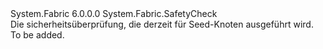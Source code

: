 <Type Name="SeedNodeSafetyCheck" FullName="System.Fabric.SeedNodeSafetyCheck">
  <TypeSignature Language="C#" Value="public sealed class SeedNodeSafetyCheck : System.Fabric.SafetyCheck" />
  <TypeSignature Language="ILAsm" Value=".class public auto ansi sealed beforefieldinit SeedNodeSafetyCheck extends System.Fabric.SafetyCheck" />
  <TypeSignature Language="DocId" Value="T:System.Fabric.SeedNodeSafetyCheck" />
  <TypeSignature Language="VB.NET" Value="Public NotInheritable Class SeedNodeSafetyCheck&#xA;Inherits SafetyCheck" />
  <TypeSignature Language="F#" Value="type SeedNodeSafetyCheck = class&#xA;    inherit SafetyCheck" />
  <AssemblyInfo>
    <AssemblyName>System.Fabric</AssemblyName>
    <AssemblyVersion>6.0.0.0</AssemblyVersion>
  </AssemblyInfo>
  <Base>
    <BaseTypeName>System.Fabric.SafetyCheck</BaseTypeName>
  </Base>
  <Interfaces />
  <Docs>
    <summary>
      <para>
            Die sicherheitsüberprüfung, die derzeit für Seed-Knoten ausgeführt wird.
            </para>
    </summary>
    <remarks>To be added.</remarks>
  </Docs>
  <Members />
</Type>